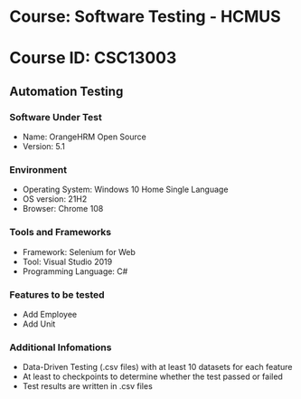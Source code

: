 # Course: Software Testing - HCMUS
# Course ID: CSC13003
## Automation Testing
### Software Under Test
- Name: OrangeHRM Open Source
- Version: 5.1
### Environment
- Operating System: Windows 10 Home Single Language
- OS version: 21H2
- Browser: Chrome 108
### Tools and Frameworks
- Framework: Selenium for Web
- Tool: Visual Studio 2019
- Programming Language: C#
### Features to be tested
- Add Employee
- Add Unit
### Additional Infomations
- Data-Driven Testing (.csv files) with at least 10 datasets for each feature
- At least to checkpoints to determine whether the test passed or failed
- Test results are written in .csv files
